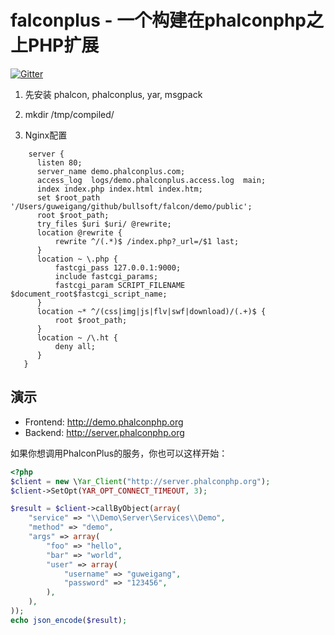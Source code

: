 # falconplus - 一个构建在phalconphp之上PHP扩展

[![Gitter](https://badges.gitter.im/bullsoft/phalconplus.svg)](https://gitter.im/bullsoft/phalconplus?utm_source=badge&utm_medium=badge&utm_campaign=pr-badge)

1. 先安装 phalcon, phalconplus, yar, msgpack

2. mkdir /tmp/compiled/

3. Nginx配置

```nginx
    server {
      listen 80;
      server_name demo.phalconplus.com;
      access_log  logs/demo.phalconplus.access.log  main;
      index index.php index.html index.htm;
      set $root_path '/Users/guweigang/github/bullsoft/falcon/demo/public';
      root $root_path;
      try_files $uri $uri/ @rewrite;
      location @rewrite {
          rewrite ^/(.*)$ /index.php?_url=/$1 last;
      }
      location ~ \.php {
          fastcgi_pass 127.0.0.1:9000;
          include fastcgi_params;
          fastcgi_param SCRIPT_FILENAME $document_root$fastcgi_script_name;
      }
      location ~* ^/(css|img|js|flv|swf|download)/(.+)$ {
          root $root_path;
      }
      location ~ /\.ht {
          deny all;
      }
   }
```

## 演示
 - Frontend: http://demo.phalconphp.org
 - Backend: http://server.phalconphp.org

如果你想调用PhalconPlus的服务，你也可以这样开始：

```php
<?php
$client = new \Yar_Client("http://server.phalconphp.org");
$client->SetOpt(YAR_OPT_CONNECT_TIMEOUT, 3);

$result = $client->callByObject(array(
    "service" => "\\Demo\Server\Services\\Demo",
    "method" => "demo",
    "args" => array(
        "foo" => "hello",
        "bar" => "world",
        "user" => array(
            "username" => "guweigang",
            "password" => "123456",
        ),
    ),
));
echo json_encode($result);
```
